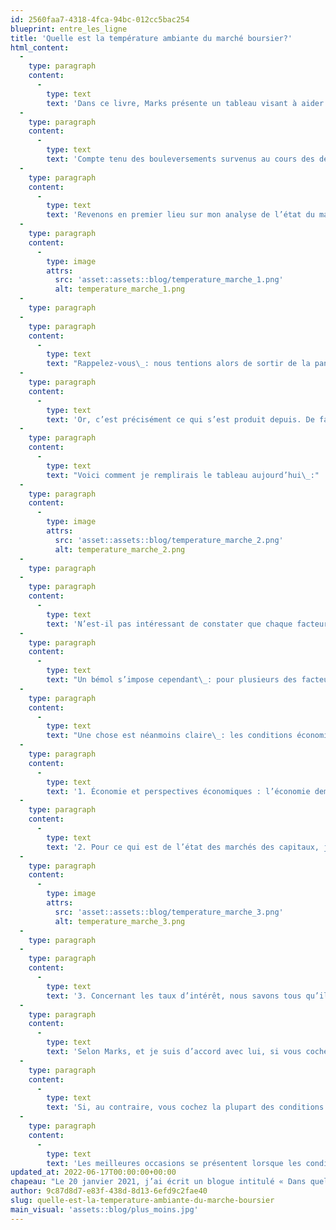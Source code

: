 ```yaml
---
id: 2560faa7-4318-4fca-94bc-012cc5bac254
blueprint: entre_les_ligne
title: 'Quelle est la température ambiante du marché boursier?'
html_content:
  -
    type: paragraph
    content:
      -
        type: text
        text: 'Dans ce livre, Marks présente un tableau visant à aider les investisseurs à se situer dans le cycle boursier. En effet, pour Marks, on ne peut pas prévoir l’avenir, mais on peut tenter de comprendre ce qui se passe dans le présent. Où en sommes-nous dans le cycle économique? Où nous situons-nous dans les cycles du marché boursier? Où nous situons-nous approximativement dans le cycle des émotions des investisseurs?'
  -
    type: paragraph
    content:
      -
        type: text
        text: 'Compte tenu des bouleversements survenus au cours des derniers mois, tant dans l’économie que les marchés boursiers, j’estime que le moment est bien choisi pour refaire l’exercice.'
  -
    type: paragraph
    content:
      -
        type: text
        text: 'Revenons en premier lieu sur mon analyse de l’état du marché effectuée en janvier 2021. Voici comment j’avais rempli le tableau de M. Marks à l’époque :'
  -
    type: paragraph
    content:
      -
        type: image
        attrs:
          src: 'asset::assets::blog/temperature_marche_1.png'
          alt: temperature_marche_1.png
  -
    type: paragraph
  -
    type: paragraph
    content:
      -
        type: text
        text: "Rappelez-vous\_: nous tentions alors de sortir de la pandémie et l’économie était toujours dans un état léthargique et incertain. En revanche, tous les autres facteurs étaient «\_favorables\_» à une forte reprise économique. Les taux d’intérêt étaient très bas, le marché boursier était à son sommet et les marchés des capitaux étaient en ébullition."
  -
    type: paragraph
    content:
      -
        type: text
        text: 'Or, c’est précisément ce qui s’est produit depuis. De fait, la croissance a été telle qu’elle a créé une forte surchauffe dans l’économie qui s’est traduite par une explosion de l’inflation.'
  -
    type: paragraph
    content:
      -
        type: text
        text: "Voici comment je remplirais le tableau aujourd’hui\_:"
  -
    type: paragraph
    content:
      -
        type: image
        attrs:
          src: 'asset::assets::blog/temperature_marche_2.png'
          alt: temperature_marche_2.png
  -
    type: paragraph
  -
    type: paragraph
    content:
      -
        type: text
        text: 'N’est-il pas intéressant de constater que chaque facteur affiche maintenant une position contraire!'
  -
    type: paragraph
    content:
      -
        type: text
        text: "Un bémol s’impose cependant\_: pour plusieurs des facteurs énumérés, j’ai coché à droite, mais c’est souvent une question d’interprétation. Les prêteurs sont plus frileux qu’au début de 2021, mais sont-ils frileux par rapport à la norme historique?"
  -
    type: paragraph
    content:
      -
        type: text
        text: "Une chose est néanmoins claire\_: les conditions économiques ont changé brutalement au cours des derniers mois. Voyons quelques-uns des facteurs\_:"
  -
    type: paragraph
    content:
      -
        type: text
        text: '1. Économie et perspectives économiques : l’économie demeure vibrante, mais la majorité des observateurs anticipent que cette situation ne saurait durer très longtemps. Un ralentissement économique, voire une récession, semble plus que probable dans les mois à venir en raison de la forte hausse des taux d’intérêt observée au cours des derniers mois et qui se poursuivra dans les mois à venir.'
  -
    type: paragraph
    content:
      -
        type: text
        text: '2. Pour ce qui est de l’état des marchés des capitaux, je crois que l’on constatera prochainement à même les résultats des banques nord-américaines à quel point ce segment de leurs activités a ralenti dans les derniers mois. Une statistique éloquente, compilée par stockanalysis.com, est le nombre de sociétés qui ont fait le saut en Bourse, les premiers appels publics à l’épargne (PAPE) :'
  -
    type: paragraph
    content:
      -
        type: image
        attrs:
          src: 'asset::assets::blog/temperature_marche_3.png'
          alt: temperature_marche_3.png
  -
    type: paragraph
  -
    type: paragraph
    content:
      -
        type: text
        text: '3. Concernant les taux d’intérêt, nous savons tous qu’ils ont grimpé sensiblement au cours des dernières semaines. Le taux d’une obligation 10 ans du gouvernement américain se chiffre présentement à près de 3,45 %, alors qu’il était de 1,5 % à la fin de 2021. De plus, le taux moyen d’une obligation corporative cotée BAA se chiffre présentement à 5,48 %, alors qu’il était de 3,37 % à la fin de 2021.'
  -
    type: paragraph
    content:
      -
        type: text
        text: 'Selon Marks, et je suis d’accord avec lui, si vous cochez la colonne de gauche pour la plupart des facteurs de son tableau, la prudence est de mise. C’était clairement le cas en janvier 2021.'
  -
    type: paragraph
    content:
      -
        type: text
        text: 'Si, au contraire, vous cochez la plupart des conditions de la colonne de droite, vous vous trouvez probablement devant une belle occasion d’investir à bon prix. C’est à mon avis le cas aujourd’hui.'
  -
    type: paragraph
    content:
      -
        type: text
        text: 'Les meilleures occasions se présentent lorsque les conditions paraissent les plus incertaines et les moins favorables. Il me semble que nous nous approchons de cet état. Peut-être les conditions continueront-elles de se détériorer pendant un certain temps, mais je crois que la forte correction des marchés boursiers des derniers mois escompte déjà un scénario très pessimiste.'
updated_at: 2022-06-17T00:00:00+00:00
chapeau: "Le 20 janvier 2021, j’ai écrit un blogue intitulé « Dans quel état se trouve le marché boursier? ». Dans ce blogue, je m’inspirais du livre «\_The Most Important Thing: Uncommon Sense for the Thoughtful Investor\_», écrit par Howard Marks, cofondateur d’Oaktree Capital Management."
author: 9c87d8d7-e83f-438d-8d13-6efd9c2fae40
slug: quelle-est-la-temperature-ambiante-du-marche-boursier
main_visual: 'assets::blog/plus_moins.jpg'
---
```


